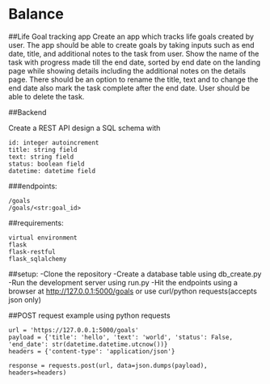 # Balance
##Life Goal tracking app
Create an app which tracks life goals created by user. The app should be able to create goals by taking inputs such as end date, title, and additional notes to the task from user. Show the name of the task with progress made till the end date, sorted by end date on the landing page while showing details including the additional notes on the details page. There should be an option to rename the title, text and to change the end date also mark the task complete after the end date. User should be able to delete the task.

##Backend

Create a REST API
design a SQL schema with
```
id: integer autoincrement
title: string field
text: string field
status: boolean field
datetime: datetime field
```
###endpoints:
```
/goals
/goals/<str:goal_id>
```
##requirements:
```
virtual environment
flask
flask-restful
flask_sqlalchemy
```
##setup:
-Clone the repository
-Create a database table using db_create.py
-Run the development server using run.py
-Hit the endpoints using a browser at http://127.0.0.1:5000/goals or use curl/python requests(accepts json only)

##POST request example using python requests
```
url = 'https://127.0.0.1:5000/goals'
payload = {'title': 'hello', 'text': 'world', 'status': False, 'end_date': str(datetime.datetime.utcnow())}
headers = {'content-type': 'application/json'}

response = requests.post(url, data=json.dumps(payload), headers=headers)
```
